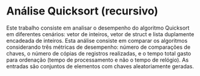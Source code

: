 # Análise Quicksort (recursivo)

Este trabalho consiste em analisar o desempenho do algoritmo Quicksort em diferentes cenários: vetor de inteiros, vetor de struct e lista duplamente encadeada de inteiros. Esta análise consiste em comparar os algoritmos considerando três métricas de desempenho: número
de comparações de chaves, o número de cópias de registros realizadas, e o tempo total gasto para ordenação
(tempo de processamento e não o tempo de relógio). As entradas são conjuntos de elementos com chaves
aleatoriamente geradas. 

